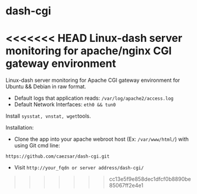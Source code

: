 dash-cgi
========

<<<<<<< HEAD
Linux-dash server monitoring for apache/nginx CGI gateway environment
=======
Linux-dash server monitoring for Apache CGI gateway environment for Ubuntu && Debian in raw format.

- Default logs that application reads: `/var/log/apache2/access.log`
- Default Network Interfaces: `eth0 && tun0`

Install `sysstat, vnstat, wget`tools.

Installation:

- Clone the app into your apache webroot host (Ex: `/var/www/html/`) with using Git cmd line:

`https://github.com/caezsar/dash-cgi.git`

- Visit `http://your_fqdn or server address/dash-cgi/`



>>>>>>> cc13e5f9e858dec1dfcf0b8890be85067ff2e4e1


